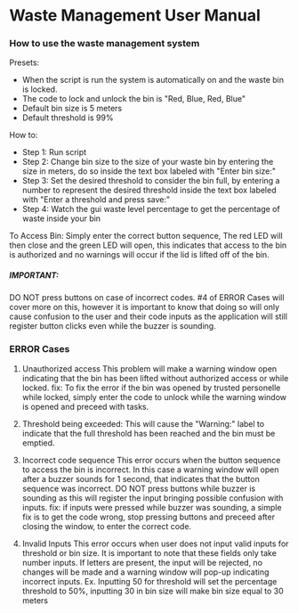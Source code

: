 # Waste Management User Manual

### How to use the waste management system

Presets: 
- When the script is run the system is automatically on and the waste bin is locked.
- The code to lock and unlock the bin is "Red, Blue, Red, Blue"
- Default bin size is 5 meters
- Default threshold is 99%

How to:
- Step 1: Run script
- Step 2: Change bin size to the size of your waste bin by entering the size in meters, do so inside the text box labeled with "Enter bin size:"
- Step 3: Set the desired threshold to consider the bin full, by entering a number to represent the desired threshold inside the text box labeled with "Enter a threshold and press save:"
- Step 4: Watch the gui waste level percentage to get the percentage of waste inside your bin

To Access Bin:
Simply enter the correct button sequence, The red LED will then close and the green LED will open, this indicates that access to the bin is authorized and no warnings will occur if the lid is lifted off of the bin.
##### IMPORTANT:
DO NOT press buttons on case of incorrect codes. #4 of ERROR Cases will cover more on this, however it is important to know that doing so will only cause confusion to the user and their code inputs as the application will still register button clicks even while the buzzer is sounding.

### ERROR Cases
1. Unauthorized access
    This problem will make a warning window open indicating that the bin has been lifted without authorized access or while locked.
    fix: To fix the error if the bin was opened by trusted personelle while locked, simply enter the code to unlock while the warning window is opened and preceed with tasks.

2. Threshold being exceeded:
    This will cause the "Warning:" label to indicate that the full threshold has been reached and the bin must be emptied.

3. Incorrect code sequence
    This error occurs when the button sequence to access the bin is incorrect. In this case a warning window will open after a buzzer sounds for 1 second, that indicates that the button sequence was incorrect. DO NOT press buttons while buzzer is sounding as this will register the input bringing possible confusion with inputs.
    fix: if inputs were pressed while buzzer was sounding, a simple fix is to get the code wrong, stop pressing buttons and preceed after closing the window, to enter the correct code.

4. Invalid Inputs
    This error occurs when user does not input valid inputs for threshold or bin size. It is important to note that these fields only take number inputs. If letters are present, the input will be rejected, no changes will be made and a warning window will pop-up indicating incorrect inputs.
    Ex. Inputting 50 for threshold will set the percentage threshold to 50%, inputting 30 in bin size will make bin size equal to 30 meters